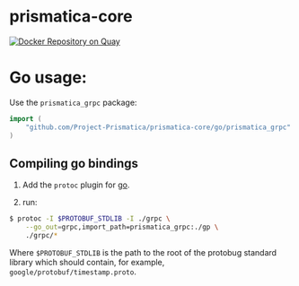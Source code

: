 # prismatica-core

[![Docker Repository on Quay](https://quay.io/repository/project-prismatica/prismatica-core/status "Docker Repository on Quay")](https://quay.io/repository/project-prismatica/prismatica-core)

# Go usage:

Use the ```prismatica_grpc``` package:

```go
import (
	"github.com/Project-Prismatica/prismatica-core/go/prismatica_grpc"
)
```

## Compiling go bindings

1. Add the ```protoc``` plugin for [go](https://github.com/golang/protobuf).

2. run:
```bash
$ protoc -I $PROTOBUF_STDLIB -I ./grpc \
    --go_out=grpc,import_path=prismatica_grpc:./gp \
    ./grpc/*
```

Where ```$PROTOBUF_STDLIB``` is the path to the root of the protobug standard
library which should contain, for example,
```google/protobuf/timestamp.proto```.
